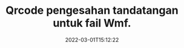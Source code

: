 ---
############################# Static ############################
layout: "auto-gen-signature"
date: 2022-03-01T15:12:22
draft: false
operation: Verify
signaturetype: Qrcode
fileformat: Wmf
productName: .NET
lang: ms
productCode: net
otherformats: pdf doc docx docm dot dotm dotx odt ott rtf xls xlsx xlsm xlsb csv ods ots xltx xltm ppt pptx pps ppsx odp otp potx potm pptm ppsm png jpg bmp gif tiff svg webp wmf
breadcrumb: Put Qrcode signature on Wmf for C#

############################# Head ############################
head_title: "Pengesahan tandatangan Qrcode untuk fail Wmf melalui C#"
head_description: "Gunakan hanya beberapa baris kod .NET untuk mengesahkan dokumen Wmf dan tandatangan Qrcode mereka."

############################# Header ############################
title: "Qrcode pengesahan tandatangan untuk fail Wmf."
description: "API untuk .NET memberi peluang untuk mengesahkan tandatangan Qrcode pada dokumen Wmf. Pengesahan e-tandatangan di dalam dokumen Wmf anda mungkin dilakukan dengan cepat dan mudah."
bg_image: "https://cms.admin.containerize.com/templates/aspose/App_Themes/V3/images/bg/header1.png"
bg_overlay: false
button:
    enable: true

############################# SubMenu ############################
submenu:
    enable: true

    left:
        img_alt: "GroupDocs.Signature for .NET"
        image: "https://cms.admin.containerize.com/templates/groupdocs/images/product-logos/90x90-noborder/groupdocs-signature-net.png"
        product: "GroupDocs.Signature"
        platform: ".NET"



############################# About ############################
about:
    enable: true
    title: "Temui ciri API GroupDocs.Signature for .NET baharu"
    content: |
        API [GroupDocs.Signature for .NET](https://products.groupdocs.com/signature/net/) menyediakan pelbagai cara untuk memproses pelbagai format dokumen dengan menggunakan tandatangan elektronik. Banyak jenis tandatangan digital seperti teks, imej, sijil digital, kod bar, kod QR, setem atau metadata disokong. Pelanggan boleh menambah, mengalih keluar, mengedit, mengesahkan atau mencari tandatangan digital pada PDF, dokumen MS Word, buku kerja MS Excel, persembahan MS PowerPoint, fail Adobe Photoshop dan pelbagai format imej. Terdapat banyak ciri dan tetapan tambahan yang menakjubkan.
    

############################# Steps ############################
steps:
    enable: true
    title_left: "Bagaimana untuk mengesahkan tandatangan Qrcode dalam dokumen Wmf anda"
    content_left: |
        [GroupDocs.Signature for .NET](https://products.groupdocs.com/signature/net/) termasuk ciri berguna seperti pengesahan tandatangan Qrcode yang diletakkan pada dokumen Wmf. Gunakan peluang ini tanpa melaksanakan kod tambahan.
        
        * Pertama, nyatakan kelas Tandatangan yang menyediakan sebagai laluan parameter pembina kepada dokumen yang sepatutnya disahkan.
        * Kedua, cipta objek VerifyOptions baharu dan sediakan semua sifat yang diperlukan.
        * Akhir sekali, gunakan kaedah Verify objek Tandatangan yang lulus contoh VerifyOptions.
        * Kemudian proses hasil pengesahan.

    title_right: "Keperluan Sistem"
    content_right: |
        GroupDocs.Signature for .NET disokong pada semua platform dan sistem pengendalian utama. Sebelum melaksanakan kod di bawah, sila pastikan anda mempunyai prasyarat berikut dipasang pada sistem anda.

        * Sistem pengendalian: Microsoft Windows, Linux, MacOS
        * Persekitaran pembangunan: Microsoft Visual Studio, Xamarin, MonoDevelop
        * Frameworks: .NET Framework, .NET Standard, .NET Core, Mono
        * Muat turun versi terkini GroupDocs.Signature for .NET daripada [Nuget](https://www.nuget.org/packages/groupdocs.signature)
         
    code: |
        ```csharp    
                
        // Set up input Wmf file
        string filePath = "input.wmf";

        // Instantiate Signature for input file
        using (GroupDocs.Signature.Signature signature = new GroupDocs.Signature.Signature(filePath))
        {
                //Provide verification options
                QrCodeVerifyOptions options = new QrCodeVerifyOptions()
                {
                    // process only first page
                    PagesSetup = new PagesSetup() { FirstPage = true },
                    AllPages = false,
                    // set up text match type
                    MatchType = TextMatchType.StartsWith,
                    // specify text pattern to search
                    Text = "QrCode text",
                };

                // Verify document signatures
                VerificationResult result = signature.Verify(options);

                //process result
                if (result.IsValid)
                {
                    //..
                }
        }

        ```

############################# Demos ############################
demos:
    enable: true
    title: "Menandatangani dengan Qrcode tandatangan Demo Langsung"
    content: |
       Tambahkan pelbagai tandatangan elektronik pada fail Wmf sekarang dengan melawati tapak web [GroupDocs.Signature App](https://products.groupdocs.app/signature/family).          

############################# More Formats ############################
more_formats:
    enable: true
    title: "Sahkan tandatangan Qrcode lain menggunakan C#"
    content: |
        "Pengesahan tandatangan elektronik yang diletakkan dalam pelbagai dokumen. Semak kualiti tandatangan dalam format fail popular seperti yang didedahkan di bawah."
    format: 
       
       
back_to_top:
    enable: true
---